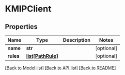 # KMIPClient

## Properties
Name | Type | Description | Notes
------------ | ------------- | ------------- | -------------
**name** | **str** |  | [optional] 
**rules** | [**list[PathRule]**](PathRule.md) |  | [optional] 

[[Back to Model list]](../README.md#documentation-for-models) [[Back to API list]](../README.md#documentation-for-api-endpoints) [[Back to README]](../README.md)


